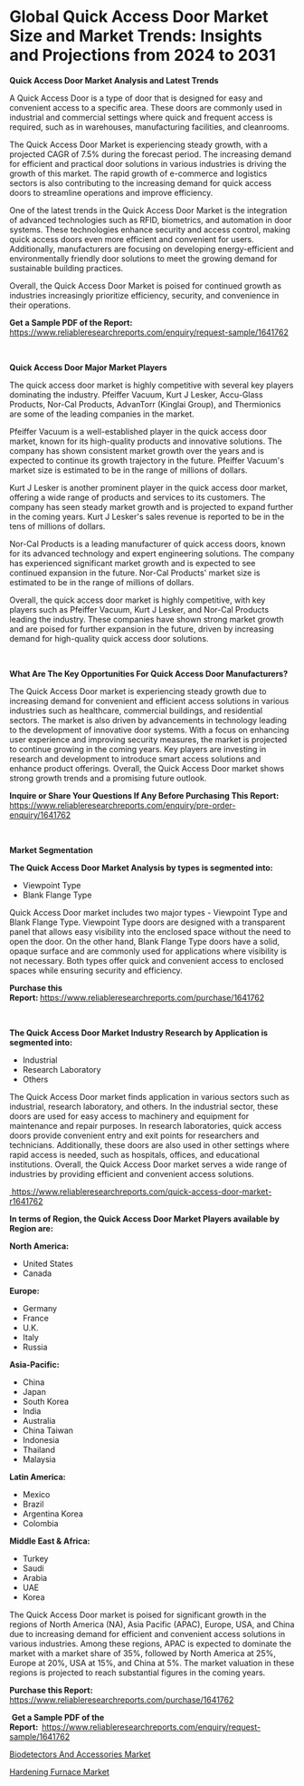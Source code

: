 <p><h1>Global Quick Access Door Market Size and Market Trends: Insights and Projections from 2024 to 2031</h1></p><p><strong>Quick Access Door Market Analysis and Latest Trends</strong></p>
<p><p>A Quick Access Door is a type of door that is designed for easy and convenient access to a specific area. These doors are commonly used in industrial and commercial settings where quick and frequent access is required, such as in warehouses, manufacturing facilities, and cleanrooms.</p><p>The Quick Access Door Market is experiencing steady growth, with a projected CAGR of 7.5% during the forecast period. The increasing demand for efficient and practical door solutions in various industries is driving the growth of this market. The rapid growth of e-commerce and logistics sectors is also contributing to the increasing demand for quick access doors to streamline operations and improve efficiency.</p><p>One of the latest trends in the Quick Access Door Market is the integration of advanced technologies such as RFID, biometrics, and automation in door systems. These technologies enhance security and access control, making quick access doors even more efficient and convenient for users. Additionally, manufacturers are focusing on developing energy-efficient and environmentally friendly door solutions to meet the growing demand for sustainable building practices.</p><p>Overall, the Quick Access Door Market is poised for continued growth as industries increasingly prioritize efficiency, security, and convenience in their operations.</p></p>
<p><strong>Get a Sample PDF of the Report:&nbsp;</strong> <a href="https://www.reliableresearchreports.com/enquiry/request-sample/1641762">https://www.reliableresearchreports.com/enquiry/request-sample/1641762</a></p>
<p>&nbsp;</p>
<p><strong>Quick Access Door Major Market Players</strong></p>
<p><p>The quick access door market is highly competitive with several key players dominating the industry. Pfeiffer Vacuum, Kurt J Lesker, Accu-Glass Products, Nor-Cal Products, AdvanTorr (Kinglai Group), and Thermionics are some of the leading companies in the market.</p><p>Pfeiffer Vacuum is a well-established player in the quick access door market, known for its high-quality products and innovative solutions. The company has shown consistent market growth over the years and is expected to continue its growth trajectory in the future. Pfeiffer Vacuum's market size is estimated to be in the range of millions of dollars.</p><p>Kurt J Lesker is another prominent player in the quick access door market, offering a wide range of products and services to its customers. The company has seen steady market growth and is projected to expand further in the coming years. Kurt J Lesker's sales revenue is reported to be in the tens of millions of dollars.</p><p>Nor-Cal Products is a leading manufacturer of quick access doors, known for its advanced technology and expert engineering solutions. The company has experienced significant market growth and is expected to see continued expansion in the future. Nor-Cal Products' market size is estimated to be in the range of millions of dollars.</p><p>Overall, the quick access door market is highly competitive, with key players such as Pfeiffer Vacuum, Kurt J Lesker, and Nor-Cal Products leading the industry. These companies have shown strong market growth and are poised for further expansion in the future, driven by increasing demand for high-quality quick access door solutions.</p></p>
<p>&nbsp;</p>
<p><strong>What Are The Key Opportunities For Quick Access Door Manufacturers?</strong></p>
<p><p>The Quick Access Door market is experiencing steady growth due to increasing demand for convenient and efficient access solutions in various industries such as healthcare, commercial buildings, and residential sectors. The market is also driven by advancements in technology leading to the development of innovative door systems. With a focus on enhancing user experience and improving security measures, the market is projected to continue growing in the coming years. Key players are investing in research and development to introduce smart access solutions and enhance product offerings. Overall, the Quick Access Door market shows strong growth trends and a promising future outlook.</p></p>
<p><strong>Inquire or Share Your Questions If Any Before Purchasing This Report:</strong> <a href="https://www.reliableresearchreports.com/enquiry/pre-order-enquiry/1641762">https://www.reliableresearchreports.com/enquiry/pre-order-enquiry/1641762</a></p>
<p>&nbsp;</p>
<p><strong>Market Segmentation</strong></p>
<p><strong>The Quick Access Door Market Analysis by types is segmented into:</strong></p>
<p><ul><li>Viewpoint Type</li><li>Blank Flange Type</li></ul></p>
<p><p>Quick Access Door market includes two major types - Viewpoint Type and Blank Flange Type. Viewpoint Type doors are designed with a transparent panel that allows easy visibility into the enclosed space without the need to open the door. On the other hand, Blank Flange Type doors have a solid, opaque surface and are commonly used for applications where visibility is not necessary. Both types offer quick and convenient access to enclosed spaces while ensuring security and efficiency.</p></p>
<p><strong>Purchase this Report:&nbsp;</strong><a href="https://www.reliableresearchreports.com/purchase/1641762">https://www.reliableresearchreports.com/purchase/1641762</a></p>
<p>&nbsp;</p>
<p><strong>The Quick Access Door Market Industry Research by Application is segmented into:</strong></p>
<p><ul><li>Industrial</li><li>Research Laboratory</li><li>Others</li></ul></p>
<p><p>The Quick Access Door market finds application in various sectors such as industrial, research laboratory, and others. In the industrial sector, these doors are used for easy access to machinery and equipment for maintenance and repair purposes. In research laboratories, quick access doors provide convenient entry and exit points for researchers and technicians. Additionally, these doors are also used in other settings where rapid access is needed, such as hospitals, offices, and educational institutions. Overall, the Quick Access Door market serves a wide range of industries by providing efficient and convenient access solutions.</p></p>
<p><a href="https://www.reliableresearchreports.com/quick-access-door-market-r1641762">&nbsp;https://www.reliableresearchreports.com/quick-access-door-market-r1641762</a></p>
<p><strong>In terms of Region, the Quick Access Door Market Players available by Region are:</strong></p>
<p>
    <p> <strong> North America: </strong>
        <ul>
            <li>United States</li>
            <li>Canada</li>
        </ul>
        </p> 
    <p> <strong> Europe: </strong>
        <ul>
            <li>Germany</li>
            <li>France</li>
            <li>U.K.</li>
            <li>Italy</li>
            <li>Russia</li>
        </ul>
        </p> 
    <p> <strong> Asia-Pacific: </strong>
        <ul>
            <li>China</li>
            <li>Japan</li>
            <li>South Korea</li>
            <li>India</li>
            <li>Australia</li>
            <li>China Taiwan</li>
            <li>Indonesia</li>
            <li>Thailand</li>
            <li>Malaysia</li>
        </ul>
        </p> 
    <p> <strong> Latin America: </strong>
        <ul>
            <li>Mexico</li>
            <li>Brazil</li>
            <li>Argentina Korea</li>
            <li>Colombia</li>
        </ul>
        </p> 
    <p> <strong> Middle East & Africa: </strong>
        <ul>
            <li>Turkey</li>
            <li>Saudi</li>
            <li>Arabia</li>
            <li>UAE</li>
            <li>Korea</li>
        </ul>
    </p>
    </p>
<p><p>The Quick Access Door market is poised for significant growth in the regions of North America (NA), Asia Pacific (APAC), Europe, USA, and China due to increasing demand for efficient and convenient access solutions in various industries. Among these regions, APAC is expected to dominate the market with a market share of 35%, followed by North America at 25%, Europe at 20%, USA at 15%, and China at 5%. The market valuation in these regions is projected to reach substantial figures in the coming years.</p></p>
<p><strong>Purchase this Report: </strong><a href="https://www.reliableresearchreports.com/purchase/1641762">https://www.reliableresearchreports.com/purchase/1641762</a></p>
<p>&nbsp;<strong>Get a Sample PDF of the Report:&nbsp;&nbsp;</strong><a href="https://www.reliableresearchreports.com/enquiry/request-sample/1641762">https://www.reliableresearchreports.com/enquiry/request-sample/1641762</a></p>
<p><strong></strong></p>
<p><p><a href="https://view.publitas.com/reportprime-1/biodetectors-and-accessories-market-a-global-and-regional-analysis-2024-2031/">Biodetectors And Accessories Market</a></p><p><a href="https://github.com/Krdamani25/Market-Research-Report-List-1/blob/main/hardening-furnace-market.md">Hardening Furnace Market</a></p></p>